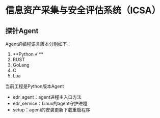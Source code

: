 # 信息资产采集与安全评估系统（ICSA）

## 探针Agent

Agent的编程语言版本分别如下：
1. **Python √ **
2. RUST
3. GoLang
4. C
5. Lua

当前工程是Python版本Agent

* edr_agent：agent进程主入口方法
* edr_service：Linux的agent守护进程
* setup：agent的安装更新下载重启程序